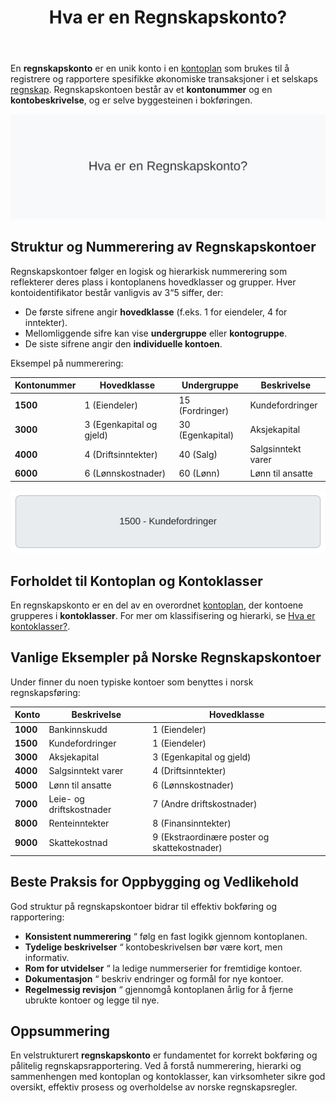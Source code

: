 ﻿---
title: "Hva er en Regnskapskonto?"
meta_title: "Hva er en Regnskapskonto?"
meta_description: 'En **regnskapskonto** er en unik konto i en [kontoplan](/blogs/regnskap/hva-er-kontoplan "Hva er en Kontoplan? Komplett Guide til Kontoplaner i Norsk Regnskap")...'
slug: hva-er-regnskapskonto
type: blog
layout: pages/single
---

En **regnskapskonto** er en unik konto i en [kontoplan](/blogs/regnskap/hva-er-kontoplan "Hva er en Kontoplan? Komplett Guide til Kontoplaner i Norsk Regnskap") som brukes til å registrere og rapportere spesifikke økonomiske transaksjoner i et selskaps [regnskap](/blogs/regnskap/hva-er-regnskap "Hva er Regnskap? Komplett Guide til Regnskapsføring i Norge"). Regnskapskontoen består av et **kontonummer** og en **kontobeskrivelse**, og er selve byggesteinen i bokføringen.

![Hva er en Regnskapskonto?](hva-er-regnskapskonto-image.svg)

## Struktur og Nummerering av Regnskapskontoer

Regnskapskontoer følger en logisk og hierarkisk nummerering som reflekterer deres plass i kontoplanens hovedklasser og grupper. Hver kontoidentifikator består vanligvis av 3“5 siffer, der:

* De første sifrene angir **hovedklasse** (f.eks. 1 for eiendeler, 4 for inntekter).
* Mellomliggende sifre kan vise **undergruppe** eller **kontogruppe**.
* De siste sifrene angir den **individuelle kontoen**.

Eksempel på nummerering:

| Kontonummer | Hovedklasse | Undergruppe | Beskrivelse           |
|------------|-------------|-------------|-----------------------|
| **1500**   | 1 (Eiendeler) | 15 (Fordringer) | Kundefordringer       |
| **3000**   | 3 (Egenkapital og gjeld) | 30 (Egenkapital) | Aksjekapital         |
| **4000**   | 4 (Driftsinntekter) | 40 (Salg) | Salgsinntekt varer       |
| **6000**   | 6 (Lønnskostnader) | 60 (Lønn) | Lønn til ansatte         |

![Eksempel på Regnskapskonto](regnskapskonto-eksempel.svg)

## Forholdet til Kontoplan og Kontoklasser

En regnskapskonto er en del av en overordnet [kontoplan](/blogs/regnskap/hva-er-kontoplan "Hva er en Kontoplan? Komplett Guide til Kontoplaner i Norsk Regnskap"), der kontoene grupperes i **kontoklasser**. For mer om klassifisering og hierarki, se [Hva er kontoklasser?](/blogs/regnskap/hva-er-kontoklasser "Hva er Kontoklasser? En Komplett Guide til Norsk Kontoklassesystem").

## Vanlige Eksempler på Norske Regnskapskontoer

Under finner du noen typiske kontoer som benyttes i norsk regnskapsføring:

| Konto  | Beskrivelse                              | Hovedklasse |
|--------|------------------------------------------|-------------|
| **1000** | Bankinnskudd                            | 1 (Eiendeler) |
| **1500** | Kundefordringer                         | 1 (Eiendeler) |
| **3000** | Aksjekapital                            | 3 (Egenkapital og gjeld) |
| **4000** | Salgsinntekt varer                      | 4 (Driftsinntekter) |
| **5000** | Lønn til ansatte                        | 6 (Lønnskostnader) |
| **7000** | Leie- og driftskostnader                | 7 (Andre driftskostnader) |
| **8000** | Renteinntekter                          | 8 (Finansinntekter) |
| **9000** | Skattekostnad                           | 9 (Ekstraordinære poster og skattekostnader) |

## Beste Praksis for Oppbygging og Vedlikehold

God struktur på regnskapskontoer bidrar til effektiv bokføring og rapportering:

* **Konsistent nummerering** “ følg en fast logikk gjennom kontoplanen.
* **Tydelige beskrivelser** “ kontobeskrivelsen bør være kort, men informativ.
* **Rom for utvidelser** “ la ledige nummerserier for fremtidige kontoer.
* **Dokumentasjon** “ beskriv endringer og formål for nye kontoer.
* **Regelmessig revisjon** “ gjennomgå kontoplanen årlig for å fjerne ubrukte kontoer og legge til nye.

## Oppsummering

En velstrukturert **regnskapskonto** er fundamentet for korrekt bokføring og pålitelig regnskapsrapportering. Ved å forstå nummerering, hierarki og sammenhengen med kontoplan og kontoklasser, kan virksomheter sikre god oversikt, effektiv prosess og overholdelse av norske regnskapsregler.










